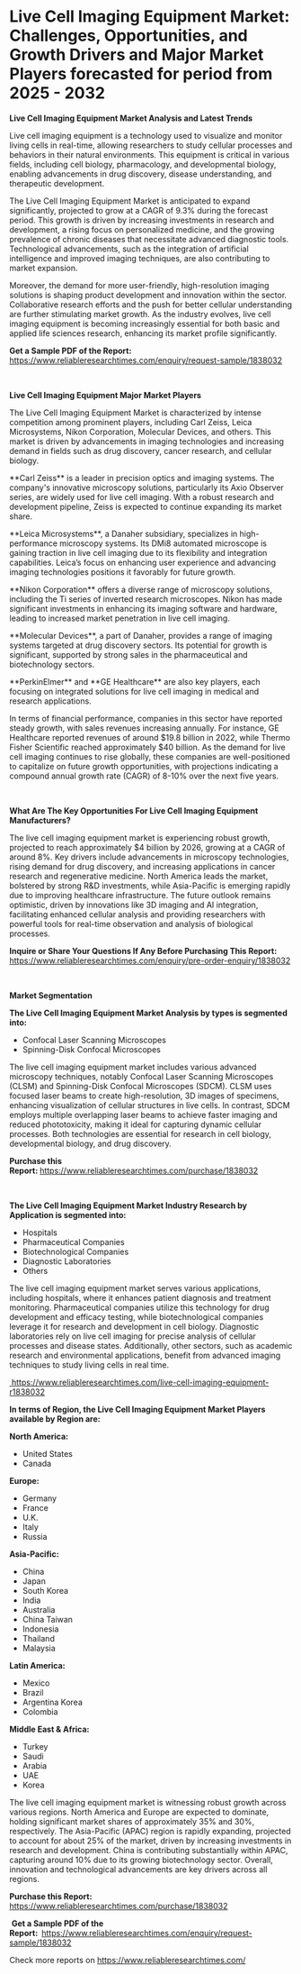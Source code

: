 <p><h1>Live Cell Imaging Equipment Market: Challenges, Opportunities, and Growth Drivers and Major Market Players forecasted for period from 2025 - 2032</h1></p><p><strong>Live Cell Imaging Equipment Market Analysis and Latest Trends</strong></p>
<p><p>Live cell imaging equipment is a technology used to visualize and monitor living cells in real-time, allowing researchers to study cellular processes and behaviors in their natural environments. This equipment is critical in various fields, including cell biology, pharmacology, and developmental biology, enabling advancements in drug discovery, disease understanding, and therapeutic development.</p><p>The Live Cell Imaging Equipment Market is anticipated to expand significantly, projected to grow at a CAGR of 9.3% during the forecast period. This growth is driven by increasing investments in research and development, a rising focus on personalized medicine, and the growing prevalence of chronic diseases that necessitate advanced diagnostic tools. Technological advancements, such as the integration of artificial intelligence and improved imaging techniques, are also contributing to market expansion. </p><p>Moreover, the demand for more user-friendly, high-resolution imaging solutions is shaping product development and innovation within the sector. Collaborative research efforts and the push for better cellular understanding are further stimulating market growth. As the industry evolves, live cell imaging equipment is becoming increasingly essential for both basic and applied life sciences research, enhancing its market profile significantly.</p></p>
<p><strong>Get a Sample PDF of the Report:&nbsp;</strong> <a href="https://www.reliableresearchtimes.com/enquiry/request-sample/1838032?utm_campaign=2624&utm_medium=2&utm_source=Github&utm_content=ia&utm_term=05032025&utm_id=live-cell-imaging-equipment">https://www.reliableresearchtimes.com/enquiry/request-sample/1838032</a></p>
<p>&nbsp;</p>
<p><strong>Live Cell Imaging Equipment Major Market Players</strong></p>
<p><p>The Live Cell Imaging Equipment Market is characterized by intense competition among prominent players, including Carl Zeiss, Leica Microsystems, Nikon Corporation, Molecular Devices, and others. This market is driven by advancements in imaging technologies and increasing demand in fields such as drug discovery, cancer research, and cellular biology.</p><p>**Carl Zeiss** is a leader in precision optics and imaging systems. The company's innovative microscopy solutions, particularly its Axio Observer series, are widely used for live cell imaging. With a robust research and development pipeline, Zeiss is expected to continue expanding its market share.</p><p>**Leica Microsystems**, a Danaher subsidiary, specializes in high-performance microscopy systems. Its DMi8 automated microscope is gaining traction in live cell imaging due to its flexibility and integration capabilities. Leica’s focus on enhancing user experience and advancing imaging technologies positions it favorably for future growth.</p><p>**Nikon Corporation** offers a diverse range of microscopy solutions, including the Ti series of inverted research microscopes. Nikon has made significant investments in enhancing its imaging software and hardware, leading to increased market penetration in live cell imaging.</p><p>**Molecular Devices**, a part of Danaher, provides a range of imaging systems targeted at drug discovery sectors. Its potential for growth is significant, supported by strong sales in the pharmaceutical and biotechnology sectors.</p><p>**PerkinElmer** and **GE Healthcare** are also key players, each focusing on integrated solutions for live cell imaging in medical and research applications.</p><p>In terms of financial performance, companies in this sector have reported steady growth, with sales revenues increasing annually. For instance, GE Healthcare reported revenues of around $19.8 billion in 2022, while Thermo Fisher Scientific reached approximately $40 billion. As the demand for live cell imaging continues to rise globally, these companies are well-positioned to capitalize on future growth opportunities, with projections indicating a compound annual growth rate (CAGR) of 8-10% over the next five years.</p></p>
<p>&nbsp;</p>
<p><strong>What Are The Key Opportunities For Live Cell Imaging Equipment Manufacturers?</strong></p>
<p><p>The live cell imaging equipment market is experiencing robust growth, projected to reach approximately $4 billion by 2026, growing at a CAGR of around 8%. Key drivers include advancements in microscopy technologies, rising demand for drug discovery, and increasing applications in cancer research and regenerative medicine. North America leads the market, bolstered by strong R&D investments, while Asia-Pacific is emerging rapidly due to improving healthcare infrastructure. The future outlook remains optimistic, driven by innovations like 3D imaging and AI integration, facilitating enhanced cellular analysis and providing researchers with powerful tools for real-time observation and analysis of biological processes.</p></p>
<p><strong>Inquire or Share Your Questions If Any Before Purchasing This Report:</strong> <a href="https://www.reliableresearchtimes.com/enquiry/pre-order-enquiry/1838032?utm_campaign=2624&utm_medium=2&utm_source=Github&utm_content=ia&utm_term=05032025&utm_id=live-cell-imaging-equipment">https://www.reliableresearchtimes.com/enquiry/pre-order-enquiry/1838032</a></p>
<p>&nbsp;</p>
<p><strong>Market Segmentation</strong></p>
<p><strong>The Live Cell Imaging Equipment Market Analysis by types is segmented into:</strong></p>
<p><ul><li>Confocal Laser Scanning Microscopes</li><li>Spinning-Disk Confocal Microscopes</li></ul></p>
<p><p>The live cell imaging equipment market includes various advanced microscopy techniques, notably Confocal Laser Scanning Microscopes (CLSM) and Spinning-Disk Confocal Microscopes (SDCM). CLSM uses focused laser beams to create high-resolution, 3D images of specimens, enhancing visualization of cellular structures in live cells. In contrast, SDCM employs multiple overlapping laser beams to achieve faster imaging and reduced phototoxicity, making it ideal for capturing dynamic cellular processes. Both technologies are essential for research in cell biology, developmental biology, and drug discovery.</p></p>
<p><strong>Purchase this Report:&nbsp;</strong><a href="https://www.reliableresearchtimes.com/purchase/1838032?utm_campaign=2624&utm_medium=2&utm_source=Github&utm_content=ia&utm_term=05032025&utm_id=live-cell-imaging-equipment">https://www.reliableresearchtimes.com/purchase/1838032</a></p>
<p>&nbsp;</p>
<p><strong>The Live Cell Imaging Equipment Market Industry Research by Application is segmented into:</strong></p>
<p><ul><li>Hospitals</li><li>Pharmaceutical Companies</li><li>Biotechnological Companies</li><li>Diagnostic Laboratories</li><li>Others</li></ul></p>
<p><p>The live cell imaging equipment market serves various applications, including hospitals, where it enhances patient diagnosis and treatment monitoring. Pharmaceutical companies utilize this technology for drug development and efficacy testing, while biotechnological companies leverage it for research and development in cell biology. Diagnostic laboratories rely on live cell imaging for precise analysis of cellular processes and disease states. Additionally, other sectors, such as academic research and environmental applications, benefit from advanced imaging techniques to study living cells in real time.</p></p>
<p><a href="https://www.reliableresearchtimes.com/live-cell-imaging-equipment-r1838032?utm_campaign=2624&utm_medium=2&utm_source=Github&utm_content=ia&utm_term=05032025&utm_id=live-cell-imaging-equipment">&nbsp;https://www.reliableresearchtimes.com/live-cell-imaging-equipment-r1838032</a></p>
<p><strong>In terms of Region, the Live Cell Imaging Equipment Market Players available by Region are:</strong></p>
<p>
    <p> <strong> North America: </strong>
        <ul>
            <li>United States</li>
            <li>Canada</li>
        </ul>
        </p> 
    <p> <strong> Europe: </strong>
        <ul>
            <li>Germany</li>
            <li>France</li>
            <li>U.K.</li>
            <li>Italy</li>
            <li>Russia</li>
        </ul>
        </p> 
    <p> <strong> Asia-Pacific: </strong>
        <ul>
            <li>China</li>
            <li>Japan</li>
            <li>South Korea</li>
            <li>India</li>
            <li>Australia</li>
            <li>China Taiwan</li>
            <li>Indonesia</li>
            <li>Thailand</li>
            <li>Malaysia</li>
        </ul>
        </p> 
    <p> <strong> Latin America: </strong>
        <ul>
            <li>Mexico</li>
            <li>Brazil</li>
            <li>Argentina Korea</li>
            <li>Colombia</li>
        </ul>
        </p> 
    <p> <strong> Middle East & Africa: </strong>
        <ul>
            <li>Turkey</li>
            <li>Saudi</li>
            <li>Arabia</li>
            <li>UAE</li>
            <li>Korea</li>
        </ul>
    </p>
    </p>
<p><p>The live cell imaging equipment market is witnessing robust growth across various regions. North America and Europe are expected to dominate, holding significant market shares of approximately 35% and 30%, respectively. The Asia-Pacific (APAC) region is rapidly expanding, projected to account for about 25% of the market, driven by increasing investments in research and development. China is contributing substantially within APAC, capturing around 10% due to its growing biotechnology sector. Overall, innovation and technological advancements are key drivers across all regions.</p></p>
<p><strong>Purchase this Report: </strong><a href="https://www.reliableresearchtimes.com/purchase/1838032?utm_campaign=2624&utm_medium=2&utm_source=Github&utm_content=ia&utm_term=05032025&utm_id=live-cell-imaging-equipment">https://www.reliableresearchtimes.com/purchase/1838032</a></p>
<p>&nbsp;<strong>Get a Sample PDF of the Report:&nbsp;&nbsp;</strong><a href="https://www.reliableresearchtimes.com/enquiry/request-sample/1838032?utm_campaign=2624&utm_medium=2&utm_source=Github&utm_content=ia&utm_term=05032025&utm_id=live-cell-imaging-equipment">https://www.reliableresearchtimes.com/enquiry/request-sample/1838032</a></p>
<p><strong></strong></p>
<p>Check more reports on <a href="https://www.reliableresearchtimes.com/?utm_campaign=2624&utm_medium=2&utm_source=Github&utm_content=ia&utm_term=05032025&utm_id=live-cell-imaging-equipment">https://www.reliableresearchtimes.com/</a></p>